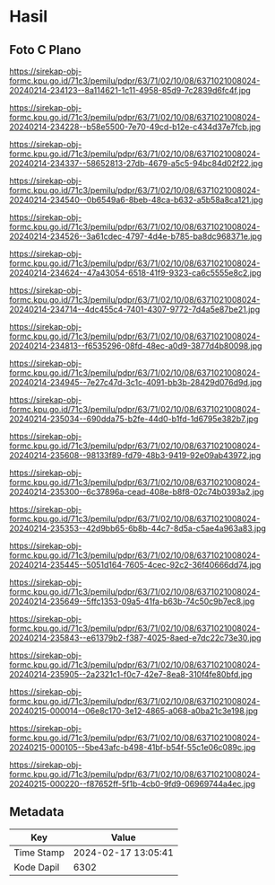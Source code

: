 # Hasil

## Foto C Plano

https://sirekap-obj-formc.kpu.go.id/71c3/pemilu/pdpr/63/71/02/10/08/6371021008024-20240214-234123--8a114621-1c11-4958-85d9-7c2839d6fc4f.jpg

https://sirekap-obj-formc.kpu.go.id/71c3/pemilu/pdpr/63/71/02/10/08/6371021008024-20240214-234228--b58e5500-7e70-49cd-b12e-c434d37e7fcb.jpg

https://sirekap-obj-formc.kpu.go.id/71c3/pemilu/pdpr/63/71/02/10/08/6371021008024-20240214-234337--58652813-27db-4679-a5c5-94bc84d02f22.jpg

https://sirekap-obj-formc.kpu.go.id/71c3/pemilu/pdpr/63/71/02/10/08/6371021008024-20240214-234540--0b6549a6-8beb-48ca-b632-a5b58a8ca121.jpg

https://sirekap-obj-formc.kpu.go.id/71c3/pemilu/pdpr/63/71/02/10/08/6371021008024-20240214-234526--3a61cdec-4797-4d4e-b785-ba8dc968371e.jpg

https://sirekap-obj-formc.kpu.go.id/71c3/pemilu/pdpr/63/71/02/10/08/6371021008024-20240214-234624--47a43054-6518-41f9-9323-ca6c5555e8c2.jpg

https://sirekap-obj-formc.kpu.go.id/71c3/pemilu/pdpr/63/71/02/10/08/6371021008024-20240214-234714--4dc455c4-7401-4307-9772-7d4a5e87be21.jpg

https://sirekap-obj-formc.kpu.go.id/71c3/pemilu/pdpr/63/71/02/10/08/6371021008024-20240214-234813--f6535296-08fd-48ec-a0d9-3877d4b80098.jpg

https://sirekap-obj-formc.kpu.go.id/71c3/pemilu/pdpr/63/71/02/10/08/6371021008024-20240214-234945--7e27c47d-3c1c-4091-bb3b-28429d076d9d.jpg

https://sirekap-obj-formc.kpu.go.id/71c3/pemilu/pdpr/63/71/02/10/08/6371021008024-20240214-235034--690dda75-b2fe-44d0-b1fd-1d6795e382b7.jpg

https://sirekap-obj-formc.kpu.go.id/71c3/pemilu/pdpr/63/71/02/10/08/6371021008024-20240214-235608--98133f89-fd79-48b3-9419-92e09ab43972.jpg

https://sirekap-obj-formc.kpu.go.id/71c3/pemilu/pdpr/63/71/02/10/08/6371021008024-20240214-235300--6c37896a-cead-408e-b8f8-02c74b0393a2.jpg

https://sirekap-obj-formc.kpu.go.id/71c3/pemilu/pdpr/63/71/02/10/08/6371021008024-20240214-235353--42d9bb65-6b8b-44c7-8d5a-c5ae4a963a83.jpg

https://sirekap-obj-formc.kpu.go.id/71c3/pemilu/pdpr/63/71/02/10/08/6371021008024-20240214-235445--5051d164-7605-4cec-92c2-36f40666dd74.jpg

https://sirekap-obj-formc.kpu.go.id/71c3/pemilu/pdpr/63/71/02/10/08/6371021008024-20240214-235649--5ffc1353-09a5-41fa-b63b-74c50c9b7ec8.jpg

https://sirekap-obj-formc.kpu.go.id/71c3/pemilu/pdpr/63/71/02/10/08/6371021008024-20240214-235843--e61379b2-f387-4025-8aed-e7dc22c73e30.jpg

https://sirekap-obj-formc.kpu.go.id/71c3/pemilu/pdpr/63/71/02/10/08/6371021008024-20240214-235905--2a2321c1-f0c7-42e7-8ea8-310f4fe80bfd.jpg

https://sirekap-obj-formc.kpu.go.id/71c3/pemilu/pdpr/63/71/02/10/08/6371021008024-20240215-000014--06e8c170-3e12-4865-a068-a0ba21c3e198.jpg

https://sirekap-obj-formc.kpu.go.id/71c3/pemilu/pdpr/63/71/02/10/08/6371021008024-20240215-000105--5be43afc-b498-41bf-b54f-55c1e06c089c.jpg

https://sirekap-obj-formc.kpu.go.id/71c3/pemilu/pdpr/63/71/02/10/08/6371021008024-20240215-000220--f87652ff-5f1b-4cb0-9fd9-06969744a4ec.jpg


## Metadata

| Key        | Value               |
| ---------- | ------------------- |
| Time Stamp | 2024-02-17 13:05:41 |
| Kode Dapil | 6302                |



